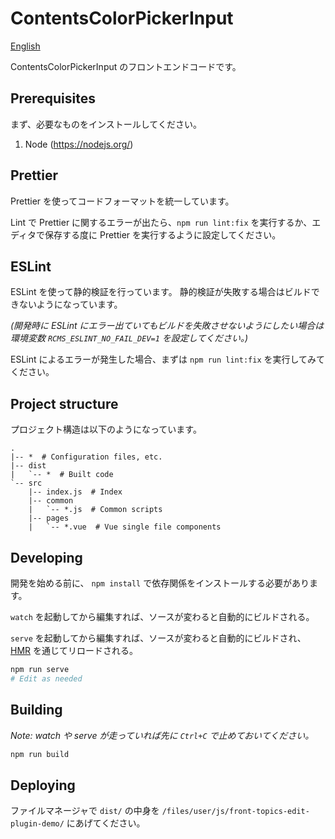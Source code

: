 # ContentsColorPickerInput

[English](README.md)

ContentsColorPickerInput のフロントエンドコードです。

## Prerequisites

まず、必要なものをインストールしてください。

1. Node (<https://nodejs.org/>)

## Prettier

Prettier を使ってコードフォーマットを統一しています。

Lint で Prettier に関するエラーが出たら、`npm run lint:fix` を実行するか、エディタで保存する度に Prettier を実行するように設定してください。

## ESLint

ESLint を使って静的検証を行っています。
静的検証が失敗する場合はビルドできないようになっています。

_(開発時に ESLint にエラー出ていてもビルドを失敗させないようにしたい場合は環境変数 `RCMS_ESLINT_NO_FAIL_DEV=1` を設定してください。)_

ESLint によるエラーが発生した場合、まずは `npm run lint:fix` を実行してみてください。

## Project structure

プロジェクト構造は以下のようになっています。

```
.
|-- *  # Configuration files, etc.
|-- dist
|   `-- *  # Built code
`-- src
    |-- index.js  # Index
    |-- common
    |   `-- *.js  # Common scripts
    |-- pages
    |   `-- *.vue  # Vue single file components
```

## Developing

開発を始める前に、 `npm install` で依存関係をインストールする必要があります。

`watch` を起動してから編集すれば、ソースが変わると自動的にビルドされる。

`serve` を起動してから編集すれば、ソースが変わると自動的にビルドされ、[HMR](https://webpack.js.org/concepts/hot-module-replacement/) を通じてリロードされる。

```sh
npm run serve
# Edit as needed
```

## Building

_Note: watch や serve が走っていれば先に `Ctrl+C` で止めておいてください。_

```sh
npm run build
```

## Deploying

ファイルマネージャで `dist/` の中身を `/files/user/js/front-topics-edit-plugin-demo/` にあげてください。

